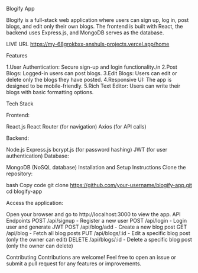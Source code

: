 
Blogify App

Blogify is a full-stack web application where users can sign up, log in, post blogs, and edit only their own blogs. The frontend is built with React, the backend uses Express.js, and MongoDB serves as the database.

LIVE URL
https://my-68grokbxx-anshuls-projects.vercel.app/home

Features

1.User Authentication: Secure sign-up and login functionality./n
2.Post Blogs: Logged-in users can post blogs.
3.Edit Blogs: Users can edit or delete only the blogs they have posted.
4.Responsive UI: The app is designed to be mobile-friendly.
5.Rich Text Editor: Users can write their blogs with basic formatting options.


Tech Stack

Frontend:

React.js
React Router (for navigation)
Axios (for API calls)

Backend:

Node.js
Express.js
bcrypt.js (for password hashing)
JWT (for user authentication)
Database:

MongoDB (NoSQL database)
Installation and Setup Instructions
Clone the repository:

bash
Copy code
git clone https://github.com/your-username/blogify-app.git
cd blogify-app



Access the application:

Open your browser and go to http://localhost:3000 to view the app.
API Endpoints
POST /api/signup - Register a new user
POST /api/login - Login user and generate JWT
POST /api/blog/add - Create a new blog post
GET /api/blog - Fetch all blog posts
PUT /api/blogs/:id - Edit a specific blog post (only the owner can edit)
DELETE /api/blogs/:id - Delete a specific blog post (only the owner can delete)


Contributing
Contributions are welcome! Feel free to open an issue or submit a pull request for any features or improvements.





